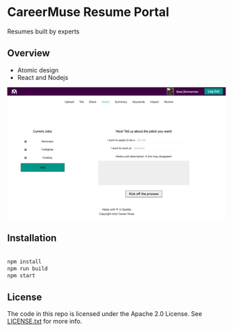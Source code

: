 CareerMuse Resume Portal
========================

Resumes built by experts

## Overview

* Atomic design
* React and Nodejs

![alt text](./screens/screen01.png)

## Installation

```

npm install
npm run build
npm start

```

## License

The code in this repo is licensed under the Apache 2.0 License.
See [LICENSE.txt](LICENSE.txt) for more info.